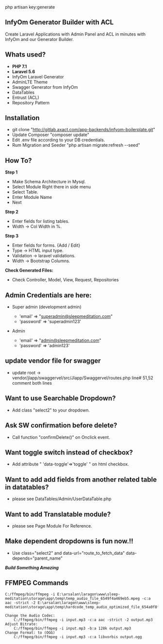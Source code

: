 php artisan key:generate
## InfyOm Generator Builder with ACL

Create Laravel Applications with Admin Panel and ACL in minutes with InfyOm and our Generator Builder. 

## Whats used?

- **PHP 7.1** 
- **Laravel 5.6**
- InfyOm Laravel Generator
- AdminLTE Theme
- Swagger Generator from InfyOm
- DataTables
- Entrust (ACL)
- Repository Pattern

## Installation
- git clone "http://gitlab.axact.com/app-backends/infyom-boilerplate.git"
- Update Composer "composer update"
- Edit .env file according to your DB credentials.
- Rum Migration and Seeder "php artisan migrate:refresh --seed"

## How To?
**Step 1**
- Make Schema Architecture in Mysql.
- Select Module Right there in side menu
- Select Table.
- Enter Module Name
- Next

**Step 2**
- Enter fields for listing tables.
- Width -> Col Width in %.
 
**Step 3**
- Enter fields for forms. {Add / Edit}
- Type -> HTML input type.
- Validation -> laravel validations.
- Width -> Bootstrap Columns.


**Check Generated Files:**
- Check Controller, Model, View, Request, Repositories

## Admin Credentials are here:
- Super admin (development admin)

    - 'email'    => "superadmin@sleepmeditation.com"
    - 'password' => 'superadmin123'
- Admin
    - 'email'    => "admin@sleepmeditation.com"
    - 'password' => 'admin123'
     
## update vendor file for swagger
- update root -> vendor/jlapp/swaggervel/src/Jlapp/Swaggervel/routes.php line# 51,52 comment both lines

## Want to use Searchable Dropdown?
- Add class "select2" to your dropdown.

## Ask SW confirmation before delete?
- Call function "confirmDelete()" on Onclick event.

## Want toggle switch instead of checkbox?
- Add attribute " 'data-toggle'=>'toggle' " on html checkbox.

## Want to add add fields from another related table in datatables?
- please see DataTables/Admin/UserDataTable.php

## Want to add Translatable module?
- please see Page Module For Reference.

## Make dependent dropdowns is fun now.!!
- Use class="select2" and data-url="route_to_fetch_data" data-depends="parent_name"

**_Build Something Amazing_**

## FFMPEG Commands
    C:/ffmpeg/bin/ffmpeg -i E:\arsalan\laragon\www\sleep-meditation\storage\app\temp\temp_audio_file_6549f4a469eb5.mpeg -c:a aac -strict -2 E:\arsalan\laragon\www\sleep-meditation\storage\app\temp\hardcode_temp_audio_optimized_file_654a0f8fb08aa.m4a

    Change the Audio Codec:
        C:/ffmpeg/bin/ffmpeg -i input.mp3 -c:a aac -strict -2 output.mp3
    Adjust Bitrate:
        C:/ffmpeg/bin/ffmpeg -i input.mp3 -b:a 128k output.mp3
    Change Format: to (OGG)
        C:/ffmpeg/bin/ffmpeg -i input.mp3 -c:a libvorbis output.ogg